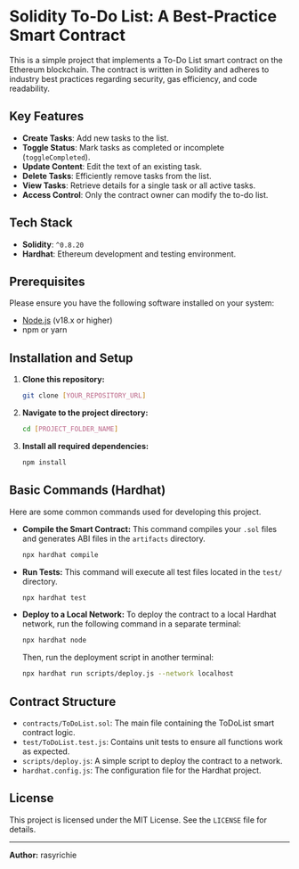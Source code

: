 # Solidity To-Do List: A Best-Practice Smart Contract

This is a simple project that implements a To-Do List smart contract on the Ethereum blockchain. The contract is written in Solidity and adheres to industry best practices regarding security, gas efficiency, and code readability.

## Key Features

-   **Create Tasks**: Add new tasks to the list.
-   **Toggle Status**: Mark tasks as completed or incomplete (`toggleCompleted`).
-   **Update Content**: Edit the text of an existing task.
-   **Delete Tasks**: Efficiently remove tasks from the list.
-   **View Tasks**: Retrieve details for a single task or all active tasks.
-   **Access Control**: Only the contract owner can modify the to-do list.

## Tech Stack

-   **Solidity**: `^0.8.20`
-   **Hardhat**: Ethereum development and testing environment.

## Prerequisites

Please ensure you have the following software installed on your system:
-   [Node.js](https://nodejs.org/) (v18.x or higher)
-   npm or yarn

## Installation and Setup

1.  **Clone this repository:**
    ```bash
    git clone [YOUR_REPOSITORY_URL]
    ```

2.  **Navigate to the project directory:**
    ```bash
    cd [PROJECT_FOLDER_NAME]
    ```

3.  **Install all required dependencies:**
    ```bash
    npm install
    ```

## Basic Commands (Hardhat)

Here are some common commands used for developing this project.

-   **Compile the Smart Contract:**
    This command compiles your `.sol` files and generates ABI files in the `artifacts` directory.
    ```bash
    npx hardhat compile
    ```

-   **Run Tests:**
    This command will execute all test files located in the `test/` directory.
    ```bash
    npx hardhat test
    ```

-   **Deploy to a Local Network:**
    To deploy the contract to a local Hardhat network, run the following command in a separate terminal:
    ```bash
    npx hardhat node
    ```
    Then, run the deployment script in another terminal:
    ```bash
    npx hardhat run scripts/deploy.js --network localhost
    ```

## Contract Structure

-   `contracts/ToDoList.sol`: The main file containing the ToDoList smart contract logic.
-   `test/ToDoList.test.js`: Contains unit tests to ensure all functions work as expected.
-   `scripts/deploy.js`: A simple script to deploy the contract to a network.
-   `hardhat.config.js`: The configuration file for the Hardhat project.

## License

This project is licensed under the MIT License. See the `LICENSE` file for details.

---
**Author:** rasyrichie
